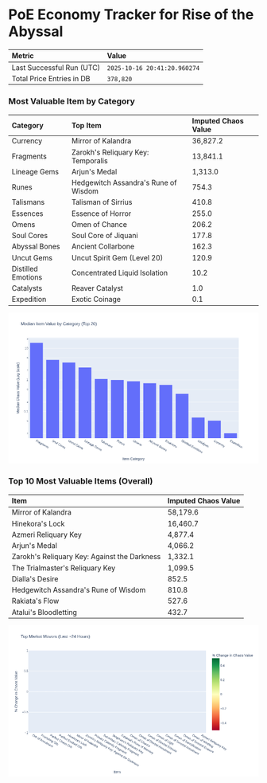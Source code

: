 # PoE Economy Tracker for Rise of the Abyssal

<!-- START_MAINTENANCE -->
| Metric | Value |
|:---|:---|
| Last Successful Run (UTC) | `2025-10-16 20:41:20.960274` |
| Total Price Entries in DB | `378,820` |

<!-- END_MAINTENANCE -->

<!-- START_DATAFRAME_DEBUG -->
<!-- END_DATAFRAME_DEBUG -->

<!-- START_CATEGORY_ANALYSIS -->
### Most Valuable Item by Category
| Category | Top Item | Imputed Chaos Value |
| :--- | :--- | :--- |
| Currency | Mirror of Kalandra | 36,827.2 |
| Fragments | Zarokh's Reliquary Key: Temporalis | 13,841.1 |
| Lineage Gems | Arjun's Medal | 1,313.0 |
| Runes | Hedgewitch Assandra's Rune of Wisdom | 754.3 |
| Talismans | Talisman of Sirrius | 410.8 |
| Essences | Essence of Horror | 255.0 |
| Omens | Omen of Chance | 206.2 |
| Soul Cores | Soul Core of Jiquani | 177.8 |
| Abyssal Bones | Ancient Collarbone | 162.3 |
| Uncut Gems | Uncut Spirit Gem (Level 20) | 120.9 |
| Distilled Emotions | Concentrated Liquid Isolation | 10.2 |
| Catalysts | Reaver Catalyst | 1.0 |
| Expedition | Exotic Coinage | 0.1 |


![Category Analysis Chart](charts/category_analysis.png)
<!-- END_ANALYSIS -->

<!-- START_ANALYSIS -->
### Top 10 Most Valuable Items (Overall)
| Item | Imputed Chaos Value |
| :--- | :--- |
| Mirror of Kalandra | 58,179.6 |
| Hinekora's Lock | 16,460.7 |
| Azmeri Reliquary Key | 4,877.4 |
| Arjun's Medal | 4,066.2 |
| Zarokh's Reliquary Key: Against the Darkness | 1,332.1 |
| The Trialmaster's Reliquary Key | 1,099.5 |
| Dialla's Desire | 852.5 |
| Hedgewitch Assandra's Rune of Wisdom | 810.8 |
| Rakiata's Flow | 527.6 |
| Atalui's Bloodletting | 432.7 |


![Market Movers Chart](charts/market_movers.png)
<!-- END_ANALYSIS -->
